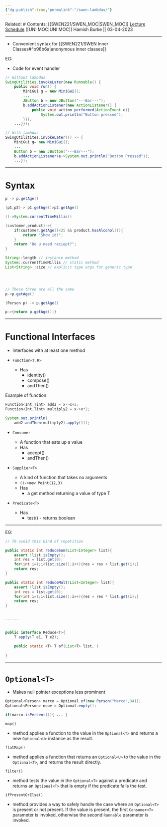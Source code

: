 ```yaml
---
{"dg-publish":true,"permalink":"/swen-lambdas/"}
---
```


Related: #
Contents: [[SWEN221/SWEN_MOC\|SWEN_MOC]]
[Lecture Schedule](https://ecs.wgtn.ac.nz/Courses/SWEN221_2023T1/LectureSchedule)
[[UNI MOC\|UNI MOC]]
Hamish Burke || 03-04-2023
***

- Convenient syntax for [[SWEN221/SWEN Inner Classes#^b98b6a\|anonymous inner classes]]

EG:
- Code for event handler

```java
// Without lambdas
SwingUtilities.invokeLater(new Runnable() {
	public void run() {
		MiniGui g = new MiniGui();
		...
		JButton b = new JButton("---Bar---");
		b.addActionListener(new ActionListener() {
			public void action performed(ActionEvent e){
				System.out.println("Button pressed");
		}});
	...}});
```

```java
// With lambdas
SwingUtilitites.invokeLater(() -> {
	MiniGui g= new MiniGui();
	...
	Button b = new JButton("---Bar---");
	b.addActionListener(e->System.out.println("Button Pressed"));
	...});
```

***

# Syntax

```java
p -> p.getAge()

(p1,p2)-> p1.getAge()>p2.getAge()

()->System.currentTimeMillis()

(customer,product)->{
	if(customer.getAge()<25 && product.hasAlcohol()){
		return "Show id!";
	}
	return "Do u need reciept?";
}

String::length // instance method
System::currentTimeMillis // static method
List<String>::size // explicit type args for generic type




// These three are all the same
p->p.getAge()

(Person p) -> p.getAge()

p->{return p.getAge();}
```

***

# Functional Interfaces

- Interfaces with at least one method

- `Function<T,R>`
	- Has
		- identity()
		- compose()
		- andThen()

Example of function:

```java
Function<Int,Tint> add2 = x->x+2;
Function<Int,Tint> multiply2 = x->x*2;

System.out.println(
	add2.andThen(multiply2).apply(1));
```

- `Consumer`
	- A function that eats up a value
	- Has
		- accept()
		- andThen()



- `Supplier<T>`
	- A kind of function that takes no arguments
	- `()->new Point(12,3)`
	- Has 
		- a get method returning a value of type T


- `Predicate<T>`
	- Has
		- test() - returns boolean



***

EG:

```java
// TO avoid this kind of repetition

public static int reduceSum(List<Integer> list){
	assert !list.isEmpty();
	int res = list.get(0);
	for(int i=1;i<list.size();i++){res = res + list.get(i);}
	return res;
}

public static int reduceMult(List<Integer> list){
	assert !list.isEmpty();
	int res = list.get(0);
	for(int i=1;i<list.size();i++){res = res * list.get(i);}
	return res;
}


------


public interface Reduce<T>{
	T apply(T e1, T e2);

	public static <T> T of(List<T> list, )
	
}
```

***

# `Optional<T>`

- Makes null pointer exceptions less prominent

```java
Optional<Person> marco = Optional.of(new Person("Marco",34));
Optional<Person> nope = Optional.empty();

if(marco.isPersent()){ ... }
```

`map()` 
- method applies a function to the value in the `Optional<T>` and returns a new `Optional<U>` instance as the result. 

`flatMap()` 
- method applies a function that returns an `Optional<U>` to the value in the `Optional<T>`, and returns the result directly.

`filter()` 
- method tests the value in the `Optional<T>` against a predicate and returns an `Optional<T>` that is empty if the predicate fails the test.

`ifPresentOrElse()` 
- method provides a way to safely handle the case where an `Optional<T>` is present or not present. If the value is present, the first `Consumer<T>` parameter is invoked, otherwise the second `Runnable` parameter is invoked.


